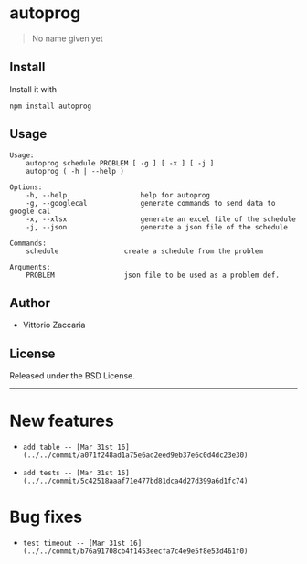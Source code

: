 # autoprog
> No name given yet

## Install

Install it with

```
npm install autoprog
```
## Usage

```
Usage:
    autoprog schedule PROBLEM [ -g ] [ -x ] [ -j ]
    autoprog ( -h | --help )

Options:
    -h, --help                  help for autoprog
    -g, --googlecal             generate commands to send data to google cal
    -x, --xlsx                  generate an excel file of the schedule
    -j, --json                  generate a json file of the schedule

Commands:
    schedule                create a schedule from the problem

Arguments:
    PROBLEM                 json file to be used as a problem def.

```

## Author

* Vittorio Zaccaria

## License
Released under the BSD License.

***



# New features

-     add table -- [Mar 31st 16](../../commit/a071f248ad1a75e6ad2eed9eb37e6c0d4dc23e30)
-     add tests -- [Mar 31st 16](../../commit/5c42518aaaf71e477bd81dca4d27d399a6d1fc74)

# Bug fixes

-     test timeout -- [Mar 31st 16](../../commit/b76a91708cb4f1453eecfa7c4e9e5f8e53d461f0)
